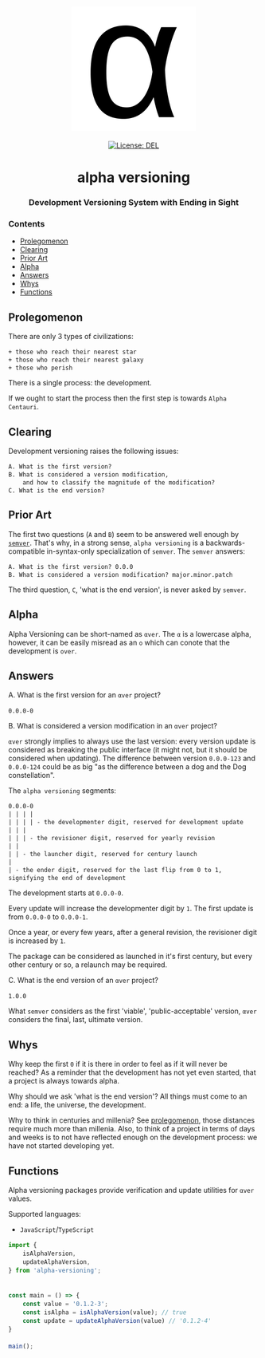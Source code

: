 <p align="center">
    <img src="https://raw.githubusercontent.com/ly3xqhl8g9/alpha-versioning/master/about/identity/alpha-versioning-logo.png" height="250px">
    <br />
    <br />
    <a target="_blank" href="https://github.com/ly3xqhl8g9/alpha-versioning/blob/master/LICENSE">
        <img src="https://img.shields.io/badge/license-DEL-blue.svg?colorB=1380C3&style=for-the-badge" alt="License: DEL">
    </a>
</p>



<h1 align="center">
    alpha versioning
</h1>


<h3 align="center">
    Development Versioning System with Ending in Sight
</h3>



### Contents

+ [Prolegomenon](#prolegomenon)
+ [Clearing](#clearing)
+ [Prior Art](#prior-art)
+ [Alpha](#alpha)
+ [Answers](#answers)
+ [Whys](#whys)
+ [Functions](#functions)



## Prolegomenon

There are only 3 types of civilizations:

```
+ those who reach their nearest star
+ those who reach their nearest galaxy
+ those who perish
```

There is a single process: the development.

If we ought to start the process then the first step is towards `Alpha Centauri`.



## Clearing

Development versioning raises the following issues:

```
A. What is the first version?
B. What is considered a version modification,
    and how to classify the magnitude of the modification?
C. What is the end version?
```



## Prior Art

The first two questions (`A` and `B`) seem to be answered well enough by [`semver`](https://github.com/semver/semver). That's why, in a strong sense, `alpha versioning` is a backwards-compatible in-syntax-only specialization of `semver`. The `semver` answers:

```
A. What is the first version? 0.0.0
B. What is considered a version modification? major.minor.patch
```

The third question, `C`, 'what is the end version', is never asked by `semver`.



## Alpha

Alpha Versioning can be short-named as `αver`. The `α` is a lowercase alpha, however, it can be easily misread as an `o` which can conote that the development is `over`.



## Answers

A. What is the first version for an `αver` project?

`0.0.0-0`


B. What is considered a version modification in an `αver` project?

`αver` strongly implies to always use the last version: every version update is considered as breaking the public interface (it might not, but it should be considered when updating). The difference between version `0.0.0-123` and `0.0.0-124` could be as big "as the difference between a dog and the Dog constellation".

The `alpha versioning` segments:

```
0.0.0-0
| | | |
| | | | - the developmenter digit, reserved for development update
| | |
| | | - the revisioner digit, reserved for yearly revision
| |
| | - the launcher digit, reserved for century launch
|
| - the ender digit, reserved for the last flip from 0 to 1, signifying the end of development
```

The development starts at `0.0.0-0`.

Every update will increase the developmenter digit by `1`. The first update is from `0.0.0-0` to `0.0.0-1`.

Once a year, or every few years, after a general revision, the revisioner digit is increased by `1`.

The package can be considered as launched in it's first century, but every other century or so, a relaunch may be required.


C. What is the end version of an `αver` project?

`1.0.0`

What `semver` considers as the first 'viable', 'public-acceptable' version, `αver` considers the final, last, ultimate version.



## Whys

Why keep the first `0` if it is there in order to feel as if it will never be reached? As a reminder that the development has not yet even started, that a project is always towards alpha.

Why should we ask 'what is the end version'? All things must come to an end: a life, the universe, the development.

Why to think in centuries and millenia? See [prolegomenon](#prolegomenon), those distances require much more than millenia. Also, to think of a project in terms of days and weeks is to not have reflected enough on the development process: we have not started developing yet.



## Functions

Alpha versioning packages provide verification and update utilities for `αver` values.

Supported languages:

+ `JavaScript`/`TypeScript`


``` typescript
import {
    isAlphaVersion,
    updateAlphaVersion,
} from 'alpha-versioning';


const main = () => {
    const value = '0.1.2-3';
    const isAlpha = isAlphaVersion(value); // true
    const update = updateAlphaVersion(value) // '0.1.2-4'
}

main();
```
